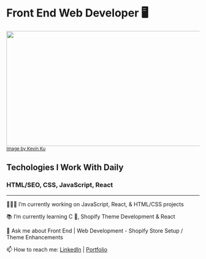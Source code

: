 <h1>Front End Web Developer 🖥</h1> 


<a href="https://lyolayale.github.io/portfolio/"><img src="https://images.unsplash.com/photo-1506452819137-0422416856b8?ixlib=rb-4.0.3&ixid=MnwxMjA3fDB8MHxzZWFyY2h8OTV8fHdlYiUyMGRldmVsb3BtZW50fGVufDB8fDB8fA%3D%3D&auto=format&fit=crop&w=800&q=60" style="height: 300px; width: 1200px; object-fit: cover"></a>
<small><a href="https://unsplash.com/@ikukevk">Image by Kevin Ku</a></small>

<h2>Techologies I Work With Daily</h2>
<h3>HTML/SEO, CSS, JavaScript, React</h3>

<hr/>

<p>🧑🏻‍💻 I’m currently working on JavaScript, React, & HTML/CSS projects</p>
<p>📚 I’m currently learning C 💾, Shopify Theme Development & React</p>
<p>💬 Ask me about Front End | Web Development - Shopify Store Setup / Theme Enhancements</p>
<p>📫 How to reach me:  <a href="https://www.linkedin.com/in/eric-mckee-dev/" target="_blank">LinkedIn</a> | <a href="https://lyolayale.github.io/portfolio/" target="_blank">Portfolio</a></p>



